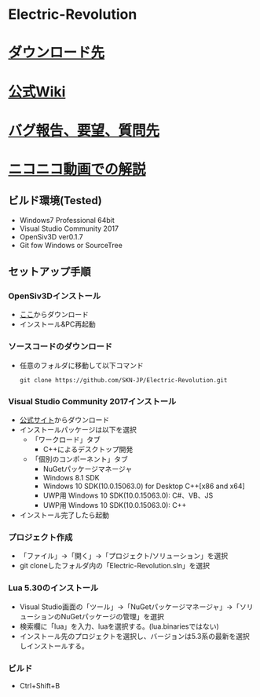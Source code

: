 # Electric-Revolution
# [ダウンロード先](https://github.com/sknjpn/Electric-Revolution/wiki/%E3%83%80%E3%82%A6%E3%83%B3%E3%83%AD%E3%83%BC%E3%83%89)
# [公式Wiki](https://github.com/sknjpn/Electric-Revolution/wiki)
# [バグ報告、要望、質問先](https://github.com/sknjpn/Electric-Revolution/issues)
# [ニコニコ動画での解説](http://www.nicovideo.jp/watch/sm32370951)


## ビルド環境(Tested)

- Windows7 Professional 64bit
- Visual Studio Community 2017
- OpenSiv3D ver0.1.7
- Git fow Windows or SourceTree

## セットアップ手順

### OpenSiv3Dインストール

- [ここ](https://github.com/Siv3D/OpenSiv3D/wiki/OpenSiv3D-SDK-for-Windows-Desktop)からダウンロード
- インストール&PC再起動

### ソースコードのダウンロード

- 任意のフォルダに移動して以下コマンド
  ~~~
  git clone https://github.com/SKN-JP/Electric-Revolution.git
  ~~~

### Visual Studio Community 2017インストール

- [公式サイト](https://www.visualstudio.com/ja/downloads/?rr=https%3A%2F%2Fwww.microsoft.com%2Fja-jp%2Fdev%2Fproducts%2Fcommunity.aspx)からダウンロード
- インストールパッケージは以下を選択
  - 「ワークロード」タブ
    - C++によるデスクトップ開発
  - 「個別のコンポーネント」タブ
    - NuGetパッケージマネージャ
    - Windows 8.1 SDK
    - Windows 10 SDK(10.0.15063.0) for Desktop C++[x86 and x64]
    - UWP用 Windows 10 SDK(10.0.15063.0): C#、VB、JS
    - UWP用 Windows 10 SDK(10.0.15063.0): C++
- インストール完了したら起動

### プロジェクト作成

- 「ファイル」->「開く」->「プロジェクト/ソリューション」を選択
- git cloneしたフォルダ内の「Electric-Revolution.sln」を選択

### Lua 5.30のインストール

- Visual Studio画面の「ツール」->「NuGetパッケージマネージャ」->「ソリューションのNuGetパッケージの管理」を選択
- 検索欄に「lua」を入力、luaを選択する。(lua.binariesではない)
- インストール先のプロジェクトを選択し、バージョンは5.3系の最新を選択しインストールする。

### ビルド

- Ctrl+Shift+B
